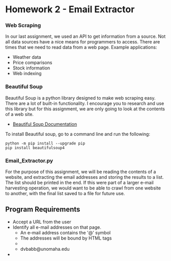 # Homework 2 - Email Extractor

### Web Scraping
In our last assignment, we used an API to get information from a source. Not all data sources have a nice means for programmers to access. There are times that we need to read data from a web page.
Example applications:
- Weather data
- Price comparisons
- Stock information
- Web indexing

### Beautiful Soup
Beautiful Soup is a python library designed to make web scraping easy. There are a lot of built-in functionality. I encourage you to research and use this library but for this assignment, we are only going to look at the contents of a web site.
- [Beautiful Soup Documentation](https://www.crummy.com/software/BeautifulSoup/bs4/doc/)

To install Beautiful soup, go to a command line and run the following:
```
python -m pip install --upgrade pip
pip install beautifulsoup4
```

### Email_Extractor.py
For the purpose of this assignment, we will be reading the contents of a website, and extracting the email addresses and storing the results to a list. The list should be printed in the end. If this were part of a larger e-mail harvesting operation, we would want to be able to crawl from one website to another, with the final list saved to a file for future use.

## Program Requirements
- Accept a URL from the user
- Identify all e-mail addresses on that page.
  - An e-mail address contains the '@' symbol
  - The addresses will be bound by HTML tags
  - <li><href="mailto:dvbabb@unomaha.edu">dvbabb@unomaha.edu</a></li>
- 
